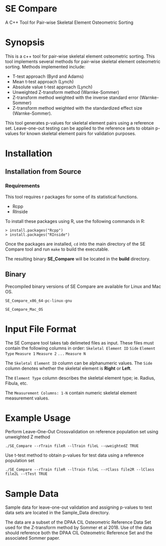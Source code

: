 # SE Compare
A C++ Tool for Pair-wise Skeletal Element Osteometric Sorting

# Synopsis
This is a c++ tool for pair-wise skeletal element osteometric sorting. This tool implements several methods for pair-wise skeletal element osteometric sorting. Methods implemented include: 

* T-test approach (Byrd and Adams)
* Mean t-test approach (Lynch)
* Absolute value t-test approach (Lynch) 
* Unweighted Z-transform method (Warnke-Sommer)
* Z-transform method weighted with the inverse standard error (Warnke-Sommer)
* Z-transform method weighted with the standardized effect size (Warnke-Sommer).

This tool generates p-values for skeletal element pairs using a reference set. Leave-one-out testing can be applied to the reference sets to obtain p-values for known skeletal element pairs for validation purposes. 

# Installation
## Installation from Source
### Requirements

This tool requires r packages for some of its statistical functions. 
* Rcpp
* RInside

To install these packages using R, use the following commands in R: 
```
> install.packages("Rcpp")
> install.packages("RInside")
```
Once the packages are installed, `cd` into the main directory of the SE Compare tool and run `make` to build the executable.

The resulting binary **SE_Compare** will be located in the **build** directory.

## Binary
Precompiled binary versions of SE Compare are available for Linux and Mac OS.  

```
SE_Compare_x86_64-pc-linux-gnu
```
```
SE_Compare_Mac_OS
```

# Input File Format
The SE Compare tool takes tab delimeted files as input. These files must contain the following columns in order:
`Skeletal Element ID`    `Side`    `Element Type`    `Measure 1`    `Measure 2`    `...`    `Measure N`     

The `Skeletal Element ID` column can be alphanumeric values. The `Side` column denotes whether the skeletal element is **Right** or **Left**. 

The `Element Type` column describes the skeletal element type; ie. Radius, Fibula, etc.  

The `Measurement Columns: 1-N` contain numeric skeletal element measurement values. 

# Example Usage

Perform Leave-One-Out Crossvalidation on reference population set using unweighted Z method

`./SE_Compare --rTrain fileR --lTrain fileL --uweightedZ TRUE` 

Use t-test method to obtain p-values for test data using a reference population set

`./SE_Compare --rTrain fileR --lTrain fileL --rClass file2R --lClass file2L --tTest TRUE`

# Sample Data

Sample data for leave-one-out validation and assigning p-values to test data sets are located in the Sample_Data directory.

The data are a subset of the DPAA CIL Osteometric Reference Data Set used for the Z-transform method by Sommer et al 2018.  Use of the data should reference both the DPAA CIL Osteometric Reference Set and the associated Sommer paper.

